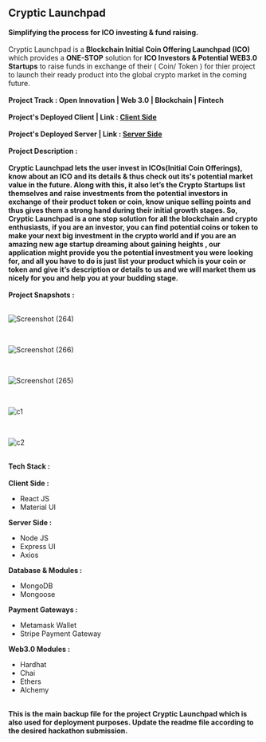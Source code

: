 <h2>Cryptic Launchpad</h2>
<b>Simplifying the process for ICO investing & fund raising.</b>
<!-- insertAVideoDemoForTheProject -->
<br />
<br />
Cryptic Launchpad is a <b>Blockchain Initial Coin Offering Launchpad (ICO)</b> which provides a <b>ONE-STOP</b>
solution for <b>ICO Investors & Potential WEB3.0 Startups</b> to raise funds in exchange of their ( Coin/ Token )
for thier project to launch their ready product into the global crypto market in the coming future.
<br/>
<br/>
<b>Project Track : Open Innovation | Web 3.0 | Blockchain | Fintech </b>
<br/>
<br />
<b>Project's Deployed Client | Link : <a href="https://cryptic-launchpad-client.netlify.app/">Client Side</a></b>
<br/>
<br />
<b>Project's Deployed Server | Link : <a href="https://cryptic-launchpad-server.vercel.app/">Server Side</a></b>
<br/>
<br />
<b>Project Description :</b>
<br/>
<br />
<b>Cryptic Launchpad lets the user invest in ICOs(Initial Coin Offerings), know about an ICO and its details & thus check out its's potential market value in the future. 
Along with this, it also let’s the Crypto Startups list themselves and raise investments from the potential investors in exchange of their product token or coin, know unique selling points and thus gives them a strong hand during their initial growth stages.
So, Cryptic Launchpad is a one stop solution for all the blockchain and crypto enthusiasts, if you are an investor, you can find potential coins or token to make your next big investment in the crypto world and if you are an amazing new age startup dreaming about gaining heights , our application might provide you the potential investment you were looking for, and all you have to do is just list your product which is your coin or token and give it’s description or details to us and we will market them us nicely for you and help you at your budding stage.</b>
<br/>
<br />
<b>Project Snapshots :</b>
<br/>
<br/>

![Screenshot (264)](https://user-images.githubusercontent.com/68563695/221839702-3b4b5ece-88e7-4e47-ac69-fcf19f406df1.png)

<br/>

![Screenshot (266)](https://user-images.githubusercontent.com/68563695/221839738-68cb8402-020f-432c-8daa-f3223ccca546.png)

<br/>

![Screenshot (265)](https://user-images.githubusercontent.com/68563695/221839784-8069b936-d4d8-4c37-90cf-040a7585fde9.png)

<br/>

![c1](https://user-images.githubusercontent.com/68563695/221839857-b677025e-5ba3-490c-b745-867c45c515f6.JPG)

<br/>

![c2](https://user-images.githubusercontent.com/68563695/221840324-12531827-2b3c-4585-8329-707b22187966.JPG)

<br />
<!-- Tech Stack Used -->
<b>Tech Stack :</b>
<br/>
<br/>
<b>Client Side :</b>
<ul>
    <li>React JS</li>
    <li>Material UI</li>
</ul>
<b>Server Side :</b>
<ul>
    <li>Node JS</li>
    <li>Express UI</li>
    <li>Axios</li>
</ul>
<b>Database & Modules :</b>
<ul>
    <li>MongoDB</li>
    <li>Mongoose</li>
</ul>
<b>Payment Gateways :</b>
<ul>
    <li>Metamask Wallet</li>
    <li>Stripe Payment Gateway</li>
</ul>
<b>Web3.0 Modules :</b>
<ul>
    <li>Hardhat</li>
    <li>Chai</li>
    <li>Ethers</li>
    <li>Alchemy</li>
</ul>
<!-- Team Members
<b>Our Team Members :</b>
<br />
<br />
<b><a href="https://github.com/thecodermaniac" target="_blank">Aritra Mondal</a></b>
<br/>
<b><a href="https://github.com/rohitroy-github" target="_blank">Rohit Roy</a></b>
<br/>
<b><a href="https://github.com/diksha1627" target="_blank">Diksha Buxani</a></b>
<br/>
<b><a href="" target="_blank">Gourab Bandopadhay</a></b> -->
<!-- End -->
<!-- <br>
<br /> -->
<!-- <b>This is the main file for the Ureckathon project submission which is also used for deployment purposes.</b> -->
<br>
<b>This is the main backup file for the project Cryptic Launchpad which is also used for deployment purposes. Update the readme file according to the desired hackathon submission.</b>

